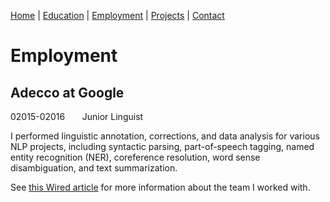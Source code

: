 [Home](index.md) | [Education](education.md) | [Employment](employment.md) | [Projects](projects.md) | [Contact](contact.md)

# Employment

## Adecco at Google

02015-02016 &nbsp;&nbsp;&nbsp;&nbsp;&nbsp; Junior Linguist

I performed linguistic annotation, corrections, and data analysis for various NLP projects, including syntactic parsing, part-of-speech tagging, named entity recognition (NER), coreference resolution, word sense disambiguation, and text summarization.

See [this Wired article](https://www.wired.com/2016/11/googles-search-engine-can-now-answer-questions-human-help/) for more information about the team I worked with.
